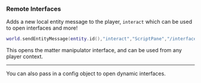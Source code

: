 ### Remote Interfaces ###

Adds a new local entity message to the player, `interact` which can be used to open interfaces and more!

```lua
world.sendEntityMessage(entity.id(),"interact","ScriptPane","/interface/scripted/mmupgrade/mmupgradegui.config")
```
This opens the matter manipulator interface, and can be used from any player context.

---

You can also pass in a config object to open dynamic interfaces.
